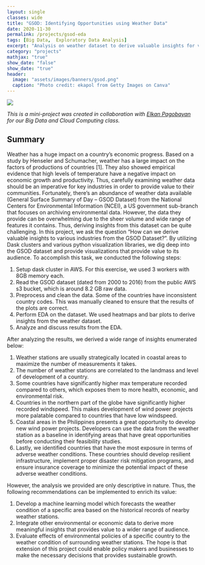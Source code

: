 ```yaml
---
layout: single
classes: wide
title: "GSOD: Identifying Opportunities using Weather Data"
date: 2020-11-30
permalink: /projects/gsod-eda
tags: [Big Data,  Exploratory Data Analysis]
excerpt: "Analysis on weather dataset to derive valuable insights for various industries."
category: "projects"
mathjax: "true"
show_date: "false"
show_date: "true"
header:
  image: "assets/images/banners/gsod.png"
  caption: "Photo credit: ekapol from Getty Images on Canva"
---
```

[![](https://img.shields.io/badge/Github-View_HTML-181717?logo=github)](https://nicoleobrero.github.io/dataproj/gsod.html)

*This is a mini-project was created in collaboration with [Elkan Pagobayan](https://www.linkedin.com/in/ejmpagobayan/) for our Big Data and Cloud Computing class.*

## Summary
Weather has a huge impact on a country’s economic progress. Based on a study by Henseler and Schumacher, weather has a large impact on the factors of productions of countries [1]. They also showed empirical evidence that high levels of temperature have a negative impact on economic growth and productivity. Thus, carefully examining weather data should be an imperative for key industries in order to provide value to their communities. Fortunately, there’s an abundance of weather data available (General Surface Summary of Day – GSOD Dataset) from the National Centers for Environmental Information (NCEI), a US government sub-branch that focuses on archiving environmental data. However, the data they provide can be overwhelming due to the sheer volume and wide range of features it contains. Thus, deriving insights from this dataset can be quite challenging. In this project, we ask the question “How can we derive valuable insights to various industries from the GSOD Dataset?”. By utilizing Dask clusters and various python visualization libraries, we dig deep into the GSOD dataset and provide visualizations that provide value to its audience. To accomplish this task, we conducted the following steps:
1.	Setup dask cluster in AWS. For this exercise, we used 3 workers with 8GB memory each.
2.	Read the GSOD dataset (dated from 2000 to 2016) from the public AWS s3 bucket, which is around 8.2 GB raw data. 
3.	Preprocess and clean the data. Some of the countries have inconsistent country codes. This was manually cleaned to ensure that the results of the plots are correct.
4.	Perform EDA on the dataset. We used heatmaps and bar plots to derive insights from the weather dataset.
5.	Analyze and discuss results from the EDA.

After analyzing the results, we derived a wide range of insights enumerated below:
1.	 Weather stations are usually strategically located in coastal areas to maximize the number of measurements it takes. 
2.	The number of weather stations are correlated to the landmass and level of development of a country. 
3.	Some countries have significantly higher max temperature recorded compared to others, which exposes them to more health, economic, and environmental risk.  
4.	Countries in the northern part of the globe have significantly higher recorded windspeed. This makes development of wind power projects more palatable compared to countries that have low windspeed. 
5.	Coastal areas in the Philippines presents a great opportunity to develop new wind power projects. Developers can use the data from the weather station as a baseline in identifying areas that have great opportunities before conducting their feasibility studies. 
6.	Lastly, we identified countries that have the most exposure in terms of adverse weather conditions. These countries should develop resilient infrastructure, implement proper disaster risk mitigation programs, and ensure insurance coverage to minimize the potential impact of these adverse weather conditions. 

However, the analysis we provided are only descriptive in nature. Thus, the following recommendations can be implemented to enrich its value:
1.	Develop a machine learning model which forecasts the weather condition of a specific area based on the historical records of nearby weather stations. 
2.	Integrate other environmental or economic data to derive more meaningful insights that provides value to a wider range of audience. 
3.	Evaluate effects of environmental policies of a specific country to the weather condition of surrounding weather stations. 
The hope is that extension of this project could enable policy makers and businesses to make the necessary decisions that provides sustainable growth.  